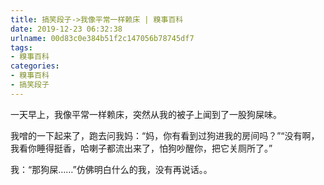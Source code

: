 ```yaml
---
title: 搞笑段子->我像平常一样赖床 | 糗事百科
date: 2019-12-23 06:32:38
urlname: 00d83c0e384b51f2c147056b78745df7
tags: 
- 糗事百科
categories:
- 糗事百科
- 搞笑段子
---
```

一天早上，我像平常一样赖床，突然从我的被子上闻到了一股狗屎味。

我噌的一下起来了，跑去问我妈：“妈，你有看到过狗进我的房间吗？”“没有啊，我看你睡得挺香，哈喇子都流出来了，怕狗吵醒你，把它关厕所了。”

我：“那狗屎……”仿佛明白什么的我，没有再说话。。


